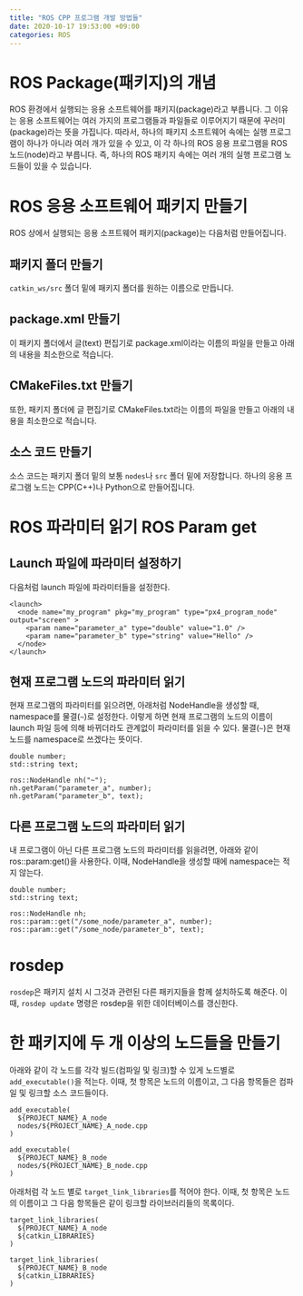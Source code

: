 ```yaml
---
title: "ROS CPP 프로그램 개발 방법들"
date: 2020-10-17 19:53:00 +09:00
categories: ROS
---
```


# ROS Package(패키지)의 개념
ROS 환경에서 실행되는 응용 소프트웨어를 패키지(package)라고 부릅니다. 그 이유는 응용 소프트웨어는 여러 가지의 프로그램들과 파일들로 이루어지기 때문에 꾸러미(package)라는 뜻을 가집니다. 따라서, 하나의 패키지 소프트웨어 속에는 실행 프로그램이 하나가 아니라 여러 개가 있을 수 있고, 이 각 하나의 ROS 응용 프로그램을 ROS 노드(node)라고 부릅니다. 즉, 하나의 ROS 패키지 속에는 여러 개의 실행 프로그램 노드들이 있을 수 있습니다.

# ROS 응용 소프트웨어 패키지 만들기
ROS 상에서 실행되는 응용 소프트웨어 패키지(package)는 다음처럼 만들어집니다.

## 패키지 폴더 만들기
`catkin_ws/src` 폴더 밑에 패키지 폴더를 원하는 이름으로 만듭니다.

## package.xml 만들기
이 패키지 폴더에서 글(text) 편집기로 package.xml이라는 이름의 파일을 만들고 아래의 내용을 최소한으로 적습니다.


## CMakeFiles.txt 만들기
또한, 패키지 폴더에 글 편집기로 CMakeFiles.txt라는 이름의 파일을 만들고 아래의 내용을 최소한으로 적습니다.

## 소스 코드 만들기
소스 코드는 패키지 폴더 밑의 보통 `nodes`나 `src` 폴더 밑에 저장합니다. 하나의 응용 프로그램 노드는 CPP(C++)나 Python으로 만들어집니다.

# ROS 파라미터 읽기 ROS Param get
## Launch 파일에 파라미터 설정하기
다음처럼 launch 파일에 파라미터들을 설정한다.
```
<launch>
  <node name="my_program" pkg="my_program" type="px4_program_node" output="screen" >
    <param name="parameter_a" type="double" value="1.0" />
    <param name="parameter_b" type="string" value="Hello" />
  </node>
</launch>
```
## 현재 프로그램 노드의 파라미터 읽기
현재 프로그램의 파라미터를 읽으려면, 아래처럼 NodeHandle을 생성할 때, namespace를 물결(`~`)로 설정한다. 
이렇게 하면 현재 프로그램의 노드의 이름이 launch 파일 등에 의해 바뀌더라도 관계없이 파라미터를 읽을 수 있다.
물결(`~`)은 현재 노드를 namespace로 쓰겠다는 뜻이다.
```
double number;
std::string text;

ros::NodeHandle nh("~");
nh.getParam("parameter_a", number);
nh.getParam("parameter_b", text);
```

## 다른 프로그램 노드의 파라미터 읽기
내 프로그램이 아닌 다른 프로그램 노드의 파라미터를 읽을려면, 아래와 같이 ros::param:get()을 사용한다.
이때, NodeHandle을 생성할 때에 namespace는 적지 않는다.
```
double number;
std::string text;

ros::NodeHandle nh;   
ros::param::get("/some_node/parameter_a", number);
ros::param::get("/some_node/parameter_b", text);
```

# rosdep
`rosdep`은 패키지 설치 시 그것과 관련된 다른 패키지들을 함께 설치하도록 해준다.
이때, `rosdep update` 명령은 rosdep을 위한 데이터베이스를 갱신한다.

# 한 패키지에 두 개 이상의 노드들을 만들기
아래와 같이 각 노드를 각각 빌드(컴파일 및 링크)할 수 있게 노드별로 `add_executable()`을 적는다. 이때, 첫 항목은 노드의 이름이고, 그 다음 항목들은 컴파일 및 링크할 소스 코드들이다.
```
add_executable(
  ${PROJECT_NAME}_A_node
  nodes/${PROJECT_NAME}_A_node.cpp
)

add_executable(
  ${PROJECT_NAME}_B_node
  nodes/${PROJECT_NAME}_B_node.cpp
)
```
아래처럼 각 노드 별로 `target_link_libraries`를 적어야 한다. 이때, 첫 항목은 노드의 이름이고 그 다음 항목들은 같이 링크할 라이브러리들의 목록이다.
```
target_link_libraries(
  ${PROJECT_NAME}_A_node
  ${catkin_LIBRARIES}
)

target_link_libraries(
  ${PROJECT_NAME}_B_node
  ${catkin_LIBRARIES}
)
```
